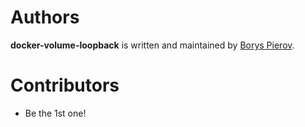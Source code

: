 # Authors

**docker-volume-loopback** is written and maintained by [Borys Pierov](https://github.com/ashald).

# Contributors
* Be the 1st one!
